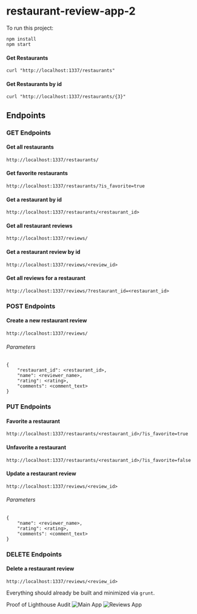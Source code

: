 # restaurant-review-app-2

To run this project:
```
npm install
npm start
```

#### Get Restaurants
```
curl "http://localhost:1337/restaurants"
```
#### Get Restaurants by id
````
curl "http://localhost:1337/restaurants/{3}"
````

## Endpoints

### GET Endpoints

#### Get all restaurants
```
http://localhost:1337/restaurants/
```

#### Get favorite restaurants
```
http://localhost:1337/restaurants/?is_favorite=true
```

#### Get a restaurant by id
```
http://localhost:1337/restaurants/<restaurant_id>
```

#### Get all restaurant reviews
```
http://localhost:1337/reviews/
```

#### Get a restaurant review by id
```
http://localhost:1337/reviews/<review_id>
```

#### Get all reviews for a restaurant
```
http://localhost:1337/reviews/?restaurant_id=<restaurant_id>
```


### POST Endpoints

#### Create a new restaurant review
```
http://localhost:1337/reviews/
```

###### Parameters
```
{
    "restaurant_id": <restaurant_id>,
    "name": <reviewer_name>,
    "rating": <rating>,
    "comments": <comment_text>
}
```


### PUT Endpoints

#### Favorite a restaurant
```
http://localhost:1337/restaurants/<restaurant_id>/?is_favorite=true
```

#### Unfavorite a restaurant
```
http://localhost:1337/restaurants/<restaurant_id>/?is_favorite=false
```

#### Update a restaurant review
```
http://localhost:1337/reviews/<review_id>
```

###### Parameters
```
{
    "name": <reviewer_name>,
    "rating": <rating>,
    "comments": <comment_text>
}
```


### DELETE Endpoints

#### Delete a restaurant review
```
http://localhost:1337/reviews/<review_id>
```

Everything should already be built and minimized via `grunt`.

Proof of Lighthouse Audit
![Main App](main.png)
![Reviews App](reviews.png)
